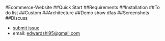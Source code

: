
#Ecommerce-Website
##Quick Start
##Requirements
##Installation
##To do list
##Custom
##Architecture
##Demo show
dfas
##Screenshots
##Discuss
* [submit issue](https://github.com/shi-edward/Ecommerce-website/issues)
* email: edwardshi95@gmail.com
